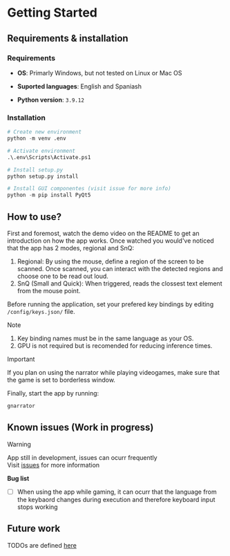 # Getting Started
## Requirements & installation
### Requirements
- **OS**: Primarly Windows, but not tested on Linux or Mac OS

- **Suported languages**: English and Spaniash

- **Python version**: `3.9.12`

### Installation
```python
# Create new environment
python -m venv .env

# Activate environment
.\.env\Scripts\Activate.ps1

# Install setup.py
python setup.py install

# Install GUI componentes (visit issue for more info)
python -m pip install PyQt5
```
## How to use?
First and foremost, watch the demo video on the README to get an introduction on how the app works. Once watched you would've noticed that the app has 2 modes, regional and SnQ:

1. Regional: By using the mouse, define a region of the screen to be scanned. Once scanned, you can interact with the detected regions and choose one to be read out loud.
2. SnQ (Small and Quick): When triggered, reads the clossest text element from the mouse point.  

Before running the application, set your prefered key bindings by editing `/config/keys.json/` file.

> [!NOTE]
> 1. Key binding names must be in the same language as your OS. 
> 2. GPU is not required but is recomended for reducing inference times.

> [!IMPORTANT]
> If you plan on using the narrator while playing videogames, make sure that the game is set to borderless window.

Finally, start the app by running:
```python
gnarrator
```

## Known issues (Work in progress)
> [!WARNING]
> App still in development, issues can ocurr frequently  
> Visit [issues](https://github.com/arcb01/g-narrator/issues) for more information

**Bug list**
- [ ] When using the app while gaming, it can ocurr that the language from the keybaord changes during execution and therefore keyboard input stops working
  
## Future work
TODOs are defined [here](https://github.com/arcb01/gaming-narrator/blob/main/docs/todos.md)


